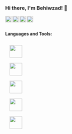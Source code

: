 ### Hi there, I'm Behiwzad! 👋
<a href="https://codesandbox.io/u/anuraghazra">
  <img align="left" alt="Anurag Hazra | CodeSandbox" width="20px" src="https://image.flaticon.com/icons/png/512/174/174855.png" />
</a>
<a href="https://codesandbox.io/u/anuraghazra">
  <img align="left" alt="Anurag Hazra | CodeSandbox" width="20px" src="https://image.flaticon.com/icons/png/512/174/174876.png" />
</a>
<a href="https://codesandbox.io/u/anuraghazra">
  <img align="left" alt="Anurag Hazra | CodeSandbox" width="20px" src="https://image.flaticon.com/icons/png/512/174/174872.png" />
</a>
<a href="https://codesandbox.io/u/anuraghazra">
  <img align="left" alt="Anurag Hazra | CodeSandbox" width="20px" src="https://image.flaticon.com/icons/png/512/174/174857.png" />
</a>

<br />
<br />

**Languages and Tools:**  

<code>
  <img height="40" src="https://img.icons8.com/color/48/000000/react-native.png">
</code>
<code>
  <img height="40" src="https://img.icons8.com/color/48/000000/react-native.png">
</code>
<code>
  <img height="40" src="https://img.icons8.com/color/48/000000/react-native.png">
</code>
<code>
  <img height="40" src="https://img.icons8.com/color/48/000000/react-native.png">
</code>
<code>
  <img height="40" src="https://img.icons8.com/color/48/000000/react-native.png">
</code>
